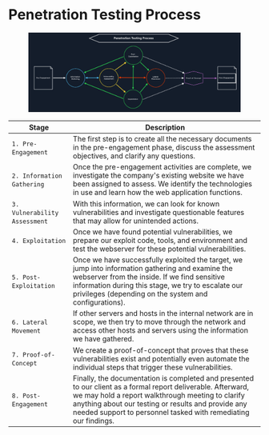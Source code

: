 # Penetration Testing Process

<figure><img src="../../.gitbook/assets/image (2) (1) (1) (1) (1) (1) (1) (1) (1) (1) (1) (1) (1) (1) (1) (1) (1) (1) (1) (1) (1) (1) (1) (1) (1) (1) (1) (1) (1) (1) (1) (1) (1) (1) (1) (1) (1) (1) (1) (1) (1) (1) (1) (1) (1) (1) (1) (1) (1) (1) (1) (1) (1) (1) (1) (1) (1) (1) (1) (1)  (20).png" alt=""><figcaption></figcaption></figure>

| **Stage**                     | **Description**                                                                                                                                                                                                                                                                            |
| ----------------------------- | ------------------------------------------------------------------------------------------------------------------------------------------------------------------------------------------------------------------------------------------------------------------------------------------ |
| `1. Pre-Engagement`           | The first step is to create all the necessary documents in the pre-engagement phase, discuss the assessment objectives, and clarify any questions.                                                                                                                                         |
| `2. Information Gathering`    | Once the pre-engagement activities are complete, we investigate the company's existing website we have been assigned to assess. We identify the technologies in use and learn how the web application functions.                                                                           |
| `3. Vulnerability Assessment` | With this information, we can look for known vulnerabilities and investigate questionable features that may allow for unintended actions.                                                                                                                                                  |
| `4. Exploitation`             | Once we have found potential vulnerabilities, we prepare our exploit code, tools, and environment and test the webserver for these potential vulnerabilities.                                                                                                                              |
| `5. Post-Exploitation`        | Once we have successfully exploited the target, we jump into information gathering and examine the webserver from the inside. If we find sensitive information during this stage, we try to escalate our privileges (depending on the system and configurations).                          |
| `6. Lateral Movement`         | If other servers and hosts in the internal network are in scope, we then try to move through the network and access other hosts and servers using the information we have gathered.                                                                                                        |
| `7. Proof-of-Concept`         | We create a proof-of-concept that proves that these vulnerabilities exist and potentially even automate the individual steps that trigger these vulnerabilities.                                                                                                                           |
| `8. Post-Engagement`          | Finally, the documentation is completed and presented to our client as a formal report deliverable. Afterward, we may hold a report walkthrough meeting to clarify anything about our testing or results and provide any needed support to personnel tasked with remediating our findings. |
